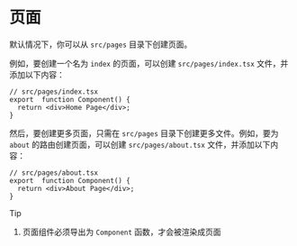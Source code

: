 # 页面

默认情况下，你可以从 `src/pages` 目录下创建页面。

例如，要创建一个名为 `index` 的页面，可以创建 `src/pages/index.tsx` 文件，并添加以下内容：

```tsx
// src/pages/index.tsx
export  function Component() {
  return <div>Home Page</div>;
}
```

然后，要创建更多页面，只需在 `src/pages` 目录下创建更多文件。例如，要为 `about` 的路由创建页面，可以创建 `src/pages/about.tsx` 文件，并添加以下内容：

```tsx
// src/pages/about.tsx
export  function Component() {
  return <div>About Page</div>;
}
```

> [!TIP]
> 1. 页面组件必须导出为 `Component` 函数，才会被渲染成页面

